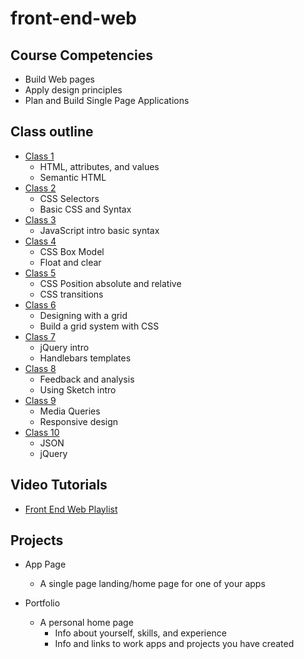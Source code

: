 # front-end-web

## Course Competencies

- Build Web pages 
- Apply design principles 
- Plan and Build Single Page Applications

## Class outline

- [Class 1](class-01) 
  - HTML, attributes, and values
  - Semantic HTML
- [Class 2](class-02) 
  - CSS Selectors
  - Basic CSS and Syntax
- [Class 3](class-03)  
   - JavaScript intro basic syntax
- [Class 4](class-04) 
  - CSS Box Model
  - Float and clear
- [Class 5](class-05) 
  - CSS Position absolute and relative
  - CSS transitions
- [Class 6](class-06) 
    - Designing with a grid
    - Build a grid system with CSS
- [Class 7](class-07) 
    - jQuery intro
    - Handlebars templates 
- [Class 8](class-08) 
    - Feedback and analysis
    - Using Sketch intro
- [Class 9](class-09)  
    - Media Queries 
    - Responsive design
- [Class 10](class-10) 
    - JSON 
    - jQuery 
    
## Video Tutorials 

- [Front End Web Playlist](https://goo.gl/z5fGaR)

## Projects

- App Page 
  - A  single page landing/home page for one of your apps

- Portfolio  
    - A personal home page
        - Info about yourself, skills, and experience
        - Info and links to work apps and projects you have created

